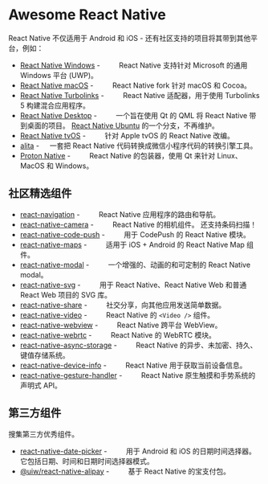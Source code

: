 Awesome React Native
===

React Native 不仅适用于 Android 和 iOS - 还有社区支持的项目将其带到其他平台，例如：

- [React Native Windows](https://github.com/Microsoft/react-native-windows) - <img align="bottom" height="13" src="https://img.shields.io/github/stars/Microsoft/react-native-windows.svg?label=" /> <img align="bottom" height="13" src="https://img.shields.io/npm/dm/react-native-windows.svg?style=flat&label=" /> React Native 支持针对 Microsoft 的通用 Windows 平台 (UWP)。
- [React Native macOS](https://github.com/microsoft/react-native-macos) - <img align="bottom" height="13" src="https://img.shields.io/github/stars/microsoft/react-native-macos.svg?label=" /> <img align="bottom" height="13" src="https://img.shields.io/npm/dm/react-native-macos.svg?style=flat&label=" /> React Native fork 针对 macOS 和 Cocoa。
- [React Native Turbolinks](https://github.com/lazaronixon/react-native-turbolinks) - <img align="bottom" height="13" src="https://img.shields.io/github/stars/lazaronixon/react-native-turbolinks.svg?label=" /> <img align="bottom" height="13" src="https://img.shields.io/npm/dm/react-native-turbolinks.svg?style=flat&label=" /> React Native 适配器，用于使用 Turbolinks 5 构建混合应用程序。
- [React Native Desktop](https://github.com/status-im/react-native-desktop) - <img align="bottom" height="13" src="https://img.shields.io/github/stars/status-im/react-native-desktop.svg?label=" /> <img align="bottom" height="13" src="https://img.shields.io/npm/dm/react-native-desktop.svg?style=flat&label=" /> 一个旨在使用 Qt 的 QML 将 React Native 带到桌面的项目。 [React Native Ubuntu](https://github.com/CanonicalLtd/react-native/) 的一个分支，不再维护。
- [React Native tvOS](https://github.com/react-native-community/react-native-tvos) - <img align="bottom" height="13" src="https://img.shields.io/github/stars/react-native-community/react-native-tvos.svg?label=" /> <img align="bottom" height="13" src="https://img.shields.io/npm/dm/react-native-tvos.svg?style=flat&label=" /> 针对 Apple tvOS 的 React Native 改编。
- [alita](https://github.com/areslabs/alita) - <img align="bottom" height="13" src="https://img.shields.io/github/stars/areslabs/alita.svg?label=" /> 一套把 React Native 代码转换成微信小程序代码的转换引擎工具。
- [Proton Native](https://github.com/kusti8/proton-native) - <img align="bottom" height="13" src="https://img.shields.io/github/stars/kusti8/proton-native.svg?label=" /> <img align="bottom" height="13" src="https://img.shields.io/npm/dm/proton-native.svg?style=flat&label=" /> React Native 的包装器，使用 Qt 来针对 Linux、MacOS 和 Windows。

## 社区精选组件

- [react-navigation](https://github.com/react-navigation/react-navigation) - <img align="bottom" height="13" src="https://img.shields.io/github/stars/react-navigation/react-navigation.svg?label=" /> <img align="bottom" height="13" src="https://img.shields.io/npm/dm/@react-navigation/core.svg?style=flat&label=" /> React Native 应用程序的路由和导航。
- [react-native-camera](https://github.com/react-native-camera/react-native-camera) - <img align="bottom" height="13" src="https://img.shields.io/github/stars/react-native-camera/react-native-camera.svg?label=" /> <img align="bottom" height="13" src="https://img.shields.io/npm/dm/react-native-camera.svg?style=flat&label=" /> React Native 的相机组件。 还支持条码扫描！
- [react-native-code-push](https://github.com/microsoft/react-native-code-push) - <img align="bottom" height="13" src="https://img.shields.io/github/stars/microsoft/react-native-code-push.svg?label=" /> <img align="bottom" height="13" src="https://img.shields.io/npm/dm/react-native-code-push.svg?style=flat&label=" /> 用于 CodePush 的 React Native 模块。
- [react-native-maps](https://github.com/react-native-maps/react-native-maps) - <img align="bottom" height="13" src="https://img.shields.io/github/stars/react-native-maps/react-native-maps.svg?label=" /> <img align="bottom" height="13" src="https://img.shields.io/npm/dm/react-native-maps.svg?style=flat&label=" /> 适用于 iOS + Android 的 React Native Map 组件。
- [react-native-modal](https://github.com/react-native-modal/react-native-modal) - <img align="bottom" height="13" src="https://img.shields.io/github/stars/react-native-modal/react-native-modal.svg?label=" /> <img align="bottom" height="13" src="https://img.shields.io/npm/dm/react-native-modal.svg?style=flat&label=" /> 一个增强的、动画的和可定制的 React Native modal。
- [react-native-svg](https://github.com/react-native-svg/react-native-svg) - <img align="bottom" height="13" src="https://img.shields.io/github/stars/react-native-svg/react-native-svg.svg?label=" /> <img align="bottom" height="13" src="https://img.shields.io/npm/dm/react-native-svg.svg?style=flat&label=" /> 用于 React Native、React Native Web 和普通 React Web 项目的 SVG 库。
- [react-native-share](https://github.com/react-native-share/react-native-share) - <img align="bottom" height="13" src="https://img.shields.io/github/stars/react-native-share/react-native-share.svg?label=" /> <img align="bottom" height="13" src="https://img.shields.io/npm/dm/react-native-share.svg?style=flat&label=" /> 社交分享，向其他应用发送简单数据。
- [react-native-video](https://github.com/react-native-video/react-native-video) - <img align="bottom" height="13" src="https://img.shields.io/github/stars/react-native-video/react-native-video.svg?label=" /> <img align="bottom" height="13" src="https://img.shields.io/npm/dm/react-native-video.svg?style=flat&label=" /> React Native 的 `<Video />` 组件。
- [react-native-webview](https://github.com/react-native-webview/react-native-webview) - <img align="bottom" height="13" src="https://img.shields.io/github/stars/react-native-webview/react-native-webview.svg?label=" /> <img align="bottom" height="13" src="https://img.shields.io/npm/dm/react-native-webview.svg?style=flat&label=" /> React Native 跨平台 WebView。
- [react-native-webrtc](https://github.com/react-native-webrtc/react-native-webrtc) - <img align="bottom" height="13" src="https://img.shields.io/github/stars/react-native-webrtc/react-native-webrtc.svg?label=" /> <img align="bottom" height="13" src="https://img.shields.io/npm/dm/react-native-webrtc.svg?style=flat&label=" /> React Native 的 WebRTC 模块。
- [react-native-async-storage](https://github.com/react-native-async-storage/async-storage) - <img align="bottom" height="13" src="https://img.shields.io/github/stars/react-native-async-storage/async-storage.svg?label=" /> <img align="bottom" height="13" src="https://img.shields.io/npm/dm/@react-native-async-storage/async-storage.svg?style=flat&label=" /> React Native 的异步、未加密、持久、键值存储系统。
- [react-native-device-info](https://github.com/react-native-device-info/react-native-device-info) - <img align="bottom" height="13" src="https://img.shields.io/github/stars/react-native-device-info/react-native-device-info.svg?label=" /> <img align="bottom" height="13" src="https://img.shields.io/npm/dm/react-native-device-info.svg?style=flat&label=" /> React Native 用于获取当前设备信息。
- [react-native-gesture-handler](https://github.com/software-mansion/react-native-gesture-handler) - <img align="bottom" height="13" src="https://img.shields.io/github/stars/software-mansion/react-native-gesture-handler.svg?label=" /> <img align="bottom" height="13" src="https://img.shields.io/npm/dm/react-native-gesture-handler.svg?style=flat&label=" /> React Native 原生触摸和手势系统的声明式 API。


## 第三方组件

搜集第三方优秀组件。

- [react-native-date-picker](https://www.npmjs.com/package/react-native-date-picker) - <img align="bottom" height="13" src="https://img.shields.io/github/stars/henninghall/react-native-date-picker.svg?label=" /> <img align="bottom" height="13" src="https://img.shields.io/npm/dm/react-native-date-picker.svg?style=flat&label=" /> 用于 Android 和 iOS 的日期时间选择器。 它包括日期、时间和日期时间选择器模式。
- [@uiw/react-native-alipay](https://github.com/uiwjs/react-native-alipay) - <img align="bottom" height="13" src="https://img.shields.io/github/stars/uiwjs/react-native-alipay.svg?label=" /> <img align="bottom" height="13" src="https://img.shields.io/npm/dm/@uiw/react-native-alipay.svg?style=flat&label=" /> 基于 React Native 的宝支付包。
